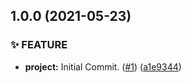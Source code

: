 ## 1.0.0 (2021-05-23)


### :sparkles: FEATURE

* **project:** Initial Commit. ([#1](https://github.com/DiCaius/nix-utils/issues/1)) ([a1e9344](https://github.com/DiCaius/nix-utils/commit/a1e9344a90a49ef3aba061d6d5e8c4887012fe72))

